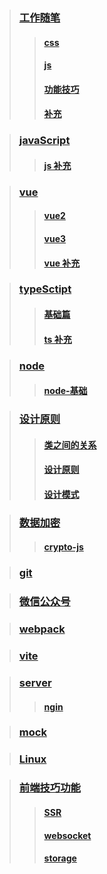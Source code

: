 > ### [工作随笔](jobRecord/README.md)
>
> > #### [css](jobRecord/css.md)
> >
> > #### [js](jobRecord/js.md)
> >
> > #### [功能技巧](jobRecord/功能技巧.md)
> >
> > #### [补充](jobRecord/补充.md)

> ### [javaScript](Js/README.md)
>
> > #### [js 补充](Js/js补充.md)

> ### [vue](vue/README.md)
>
> > #### [vue2](vue/vue2.md)
> >
> > #### [vue3](vue/vue3.md)
> >
> > #### [vue 补充](vue/vue补充.md)

> ### [typeSctipt](Ts/README.md)
>
> > #### [基础篇](Ts/基础篇.md)
> >
> > #### [ts 补充](Ts/ts补充.md)

> ### [node](node/README.md)
>
> > #### [node-基础](node/node基础.md)

> ### [设计原则](设计原则/README.md)
>
> > #### [类之间的关系](设计原则/类之间的关系.md)
> >
> > #### [设计原则](设计原则/设计原则.md)
> >
> > #### [设计模式](设计原则/设计模式.md)

> ### [数据加密](encrypt/README.md)
>
> > #### [crypto-js](encrypt/crypto-js.md)

> ### [git](git/git随笔.md)

> ### [微信公众号](WXgroup/微信公众号.md)

> ### [webpack](webpack/webpack.md)

> ### [vite](vite/vite.md)

> ### [server](server/README.md)
>
> > #### [ngin](server/ngin.md)

> ### [mock](mock/mockjs.md)

> ### [Linux](Linux/Linux.md)

> ### [前端技巧功能](webDemo/README.md)
>
> > #### [SSR](webDemo/SSR.md)
> >
> > #### [websocket](webDemo/websocket.md)
> >
> > #### [storage](webDemo/storage.md)
